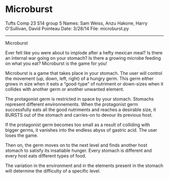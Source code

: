 Microburst
==========
Tufts Comp 23 S14 group 5
Names: Sam Weiss, Anzu Hakone, Harry O'Sullivan, David Pointeau
 Date: 3/28/14
 File: microburst.py

--------------------------------------------------------------------------------

Microburst


Ever felt like you were about to implode after a hefty mexican meal? Is there an internal war going on your stomach? Is there a growing microbe feeding on what you eat? Microburst is the game for you!

Microburst is a game that takes place in your stomach. The user will control the movement (up, down, left, right) of a hungry germ. This germ either grows in size when it eats a “good-type” of nutriment or down-sizes when it collides with another germ or another unwanted element.

The protagonist germ is restricted in space by your stomach. Stomachs represent different environnements. When the protagonist germ successfully eats all the good nutriments and reaches a desirable size, it BURSTS out of the stomach and carries-on to devour its previous host. 

If the protagonist germ becomes too small as a result of colliding with bigger germs, it vanishes into the endless abyss of gastric acid. The user loses the game.

Then on, the germ moves on to the next level and finds another host stomach to satisfy its insatiable hunger. Every stomach is different and every host eats different types of food. 

The variation in the environment and in the elements present in the stomach will determine the difficulty of a specific level.



